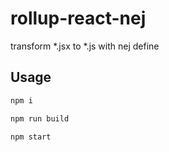 # rollup-react-nej

transform *.jsx to *.js with nej define


## Usage

``` sh
npm i

npm run build

npm start
```